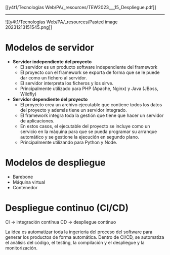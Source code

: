 [[y4t1/Tecnologías Web/PA/_resources/TEW2023___15_Despliegue.pdf]]

---

![[y4t1/Tecnologías Web/PA/_resources/Pasted image 20231213151545.png]]

# Modelos de servidor
- **Servidor independiente del proyecto**
	- El servidor es un producto software independiente del framework
	- El proyecto con el framework se exporta de forma que se le puede dar como un fichero al servidor.
	- El servidor interpreta los ficheros y los sirve.
	- Principalmente utilizado para PHP (Apache, Nginx) y Java (JBoss, Wildfly)
- **Servidor dependiente del proyecto**
	- El proyecto crea un archivo ejecutable que contiene todos los datos del proyecto y además tiene un servidor integrado.
	- El framework integra toda la gestión que tiene que hacer un servidor de aplicaciones.
	- En estos casos, el ejecutable del proyecto se incluye como un servicio en la máquina para que se pueda programar su arranque automático y se gestione la ejecución en segundo plano.
	- Principalmente utilizando para Python y Node.


# Modelos de despliegue
- Barebone
- Máquina virtual
- Contenedor

# Despliegue continuo (CI/CD)
CI → integración contínua
CD → despliegue contínuo

La idea es automatizar toda la ingeriería del proceso del software para generar los productos de forma automática.
Dentro de CI/CD, se automatiza el análisis del código, el testing, la compilación y el despliegue y la monitorización.